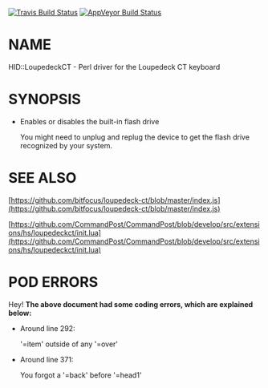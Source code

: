 
[![Travis Build Status](https://travis-ci.org/Corion/HID-LoupedeckCT.svg?branch=master)](https://travis-ci.org/Corion/HID-LoupedeckCT)
[![AppVeyor Build Status](https://ci.appveyor.com/api/projects/status/github/Corion/HID-LoupedeckCT?branch=master&svg=true)](https://ci.appveyor.com/project/Corion/HID-LoupedeckCT)

# NAME

HID::LoupedeckCT - Perl driver for the Loupedeck CT keyboard

# SYNOPSIS

- Enables or disables the built-in flash drive

    You might need to unplug and replug the device to get the flash drive
    recognized by your system.

# SEE ALSO

[https://github.com/bitfocus/loupedeck-ct/blob/master/index.js](https://github.com/bitfocus/loupedeck-ct/blob/master/index.js)

[https://github.com/CommandPost/CommandPost/blob/develop/src/extensions/hs/loupedeckct/init.lua](https://github.com/CommandPost/CommandPost/blob/develop/src/extensions/hs/loupedeckct/init.lua)

# POD ERRORS

Hey! **The above document had some coding errors, which are explained below:**

- Around line 292:

    '=item' outside of any '=over'

- Around line 371:

    You forgot a '=back' before '=head1'
